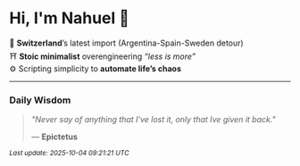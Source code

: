 # Hi, I'm Nahuel :tiger:

📍 **Switzerland**’s latest import (Argentina-Spain-Sweden detour)  
⛩️ **Stoic minimalist** overengineering *“less is more”*  
⚙️ Scripting simplicity to **automate life’s chaos**

---

### Daily Wisdom
> _"Never say of anything that I've lost it, only that Ive given it back."_  
>
> — **Epictetus**

<sub>*Last update: 2025-10-04 09:21:21 UTC*</sub>

